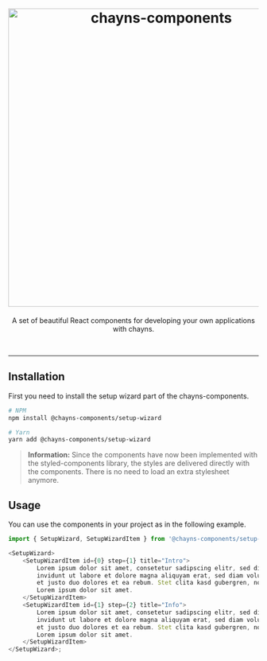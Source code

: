 <div align="center">
    <h1>
        <img src="https://raw.githubusercontent.com/TobitSoftware/chayns-components/master/assets/logo.png" width="600px" alt="chayns-components" />
    </h1>
    <p>A set of beautiful React components for developing your own applications with chayns.</p>
    <div>
        <img src="https://img.shields.io/npm/dm/@chayns-components/typewriter.svg?style=for-the-badge" alt="" />
        <img src="https://img.shields.io/npm/v/@chayns-components/typewriter?style=for-the-badge" alt="" />
        <img src="https://img.shields.io/github/license/TobitSoftware/chayns-components?style=for-the-badge" alt="" />
        <img src="https://img.shields.io/github/contributors/TobitSoftware/chayns-components?style=for-the-badge" alt="" />
    </div>
</div>

---

## Installation

First you need to install the setup wizard part of the chayns-components.

```bash
# NPM
npm install @chayns-components/setup-wizard

# Yarn
yarn add @chayns-components/setup-wizard
```

> **Information:** Since the components have now been implemented with the styled-components
> library, the styles are delivered directly with the components. There is no need to load an extra
> stylesheet anymore.

## Usage

You can use the components in your project as in the following example.

```typescript jsx
import { SetupWizard, SetupWizardItem } from '@chayns-components/setup-wizard';

<SetupWizard>
    <SetupWizardItem id={0} step={1} title="Intro">
        Lorem ipsum dolor sit amet, consetetur sadipscing elitr, sed diam nonumy eirmod tempor
        invidunt ut labore et dolore magna aliquyam erat, sed diam voluptua. At vero eos et accusam
        et justo duo dolores et ea rebum. Stet clita kasd gubergren, no sea takimata sanctus est.
        Lorem ipsum dolor sit amet.
    </SetupWizardItem>
    <SetupWizardItem id={1} step={2} title="Info">
        Lorem ipsum dolor sit amet, consetetur sadipscing elitr, sed diam nonumy eirmod tempor
        invidunt ut labore et dolore magna aliquyam erat, sed diam voluptua. At vero eos et accusam
        et justo duo dolores et ea rebum. Stet clita kasd gubergren, no sea takimata sanctus est.
        Lorem ipsum dolor sit amet.
    </SetupWizardItem>
</SetupWizard>;
```
